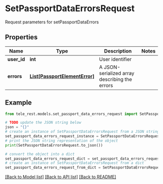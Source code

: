 # SetPassportDataErrorsRequest

Request parameters for setPassportDataErrors

## Properties

Name | Type | Description | Notes
------------ | ------------- | ------------- | -------------
**user_id** | **int** | User identifier | 
**errors** | [**List[PassportElementError]**](PassportElementError.md) | A JSON-serialized array describing the errors | 

## Example

```python
from tele_rest.models.set_passport_data_errors_request import SetPassportDataErrorsRequest

# TODO update the JSON string below
json = "{}"
# create an instance of SetPassportDataErrorsRequest from a JSON string
set_passport_data_errors_request_instance = SetPassportDataErrorsRequest.from_json(json)
# print the JSON string representation of the object
print(SetPassportDataErrorsRequest.to_json())

# convert the object into a dict
set_passport_data_errors_request_dict = set_passport_data_errors_request_instance.to_dict()
# create an instance of SetPassportDataErrorsRequest from a dict
set_passport_data_errors_request_from_dict = SetPassportDataErrorsRequest.from_dict(set_passport_data_errors_request_dict)
```
[[Back to Model list]](../README.md#documentation-for-models) [[Back to API list]](../README.md#documentation-for-api-endpoints) [[Back to README]](../README.md)


